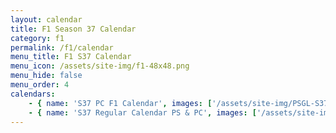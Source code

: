 ```yaml
---
layout: calendar
title: F1 Season 37 Calendar
category: f1
permalink: /f1/calendar
menu_title: F1 S37 Calendar
menu_icon: /assets/site-img/f1-48x48.png
menu_hide: false
menu_order: 4
calendars:
    - { name: 'S37 PC F1 Calendar', images: ['/assets/site-img/PSGL-S37-Calendar-PC-F1.jpg'], width: 1200, height: 675 }
    - { name: 'S37 Regular Calendar PS & PC', images: ['/assets/site-img/PSGL-S37-Calendar-Regular.jpg'], width: 2160, height: 1132 }
---
```

